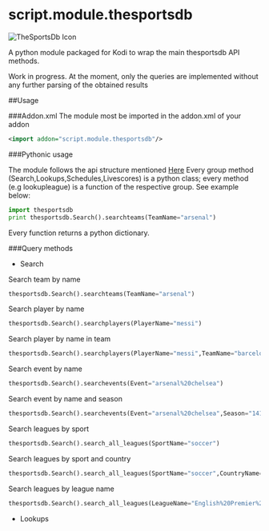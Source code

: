 # script.module.thesportsdb
![TheSportsDb Icon](http://s11.postimg.org/5cq70m2j7/icon.png)

A python module packaged for Kodi to wrap the main thesportsdb API methods.

Work in progress. 
At the moment, only the queries are implemented without any further parsing of the obtained results

##Usage

###Addon.xml
The module most be imported in the addon.xml of your addon
```xml
<import addon="script.module.thesportsdb"/>
```

###Pythonic usage

The module follows the api structure mentioned [Here](http://www.thesportsdb.com/forum/viewtopic.php?f=6&t=5)
Every group method (Search,Lookups,Schedules,Livescores) is a python class; every method (e.g lookupleague) is a function of the respective group. See example below:

```python
import thesportsdb
print thesportsdb.Search().searchteams(TeamName="arsenal")
```
Every function returns a python dictionary.

###Query methods

* Search 

Search team by name
```python
thesportsdb.Search().searchteams(TeamName="arsenal")
```

Search player by name
```python
thesportsdb.Search().searchplayers(PlayerName="messi")
```

Search player by name in team
```python
thesportsdb.Search().searchplayers(PlayerName="messi",TeamName="barcelona")
```

Search event by name
```python
thesportsdb.Search().searchevents(Event="arsenal%20chelsea")
```

Search event by name and season
```python
thesportsdb.Search().searchevents(Event="arsenal%20chelsea",Season="1415")
```

Search leagues by sport
```python
thesportsdb.Search().search_all_leagues(SportName="soccer")
```

Search leagues by sport and country
```python
thesportsdb.Search().search_all_leagues(SportName="soccer",CountryName="england")
```

Search leagues by league name
```python
thesportsdb.Search().search_all_leagues(LeagueName="English%20Premier%20League)
```

* Lookups





